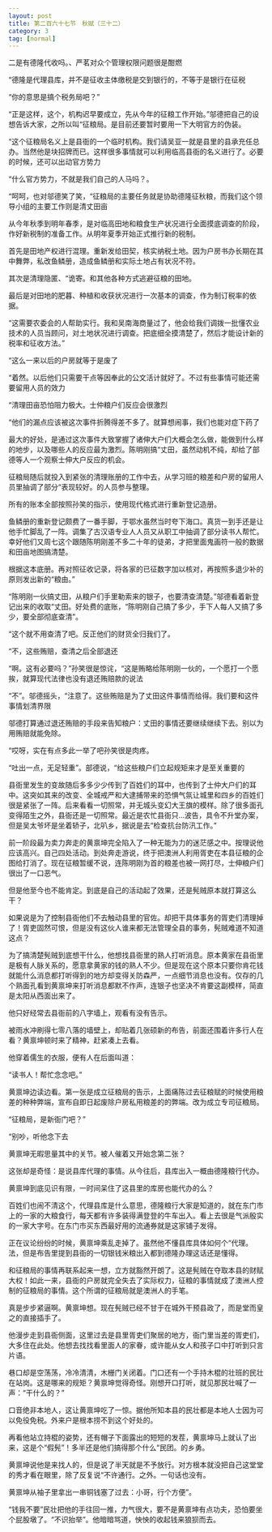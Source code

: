 ```yaml
---
layout: post
title: 第二百六十七节　秋赋（三十二）
category: 3
tag: [normal]
---
```


二是有德隆代收吗。、严茗对众个管理权限问题很是酣燃

“德隆是代理县库，并不是征收主体缴税是交到银行的，不等于是银行在征税

“你的意思是搞个税务局吧？”

“正是这样，这个，机构迟早要成立，先从今年的征粮工作开始。”邬德把自己的设想告诉大家，之所以叫“征粮局。是目前还要暂时要用一下大明官方的伪装。

“这个征粮局名义上是县衙的一个临时机构。我们请吴亚一就是县里的县承充任总办。当然他是块招牌而已。这样很多事情就可以利用临高县衙的名义进行了。必要的时候，还可以出动官方势力

“什么官方势力，不就是我们自己的人马吗？。

“呵呵，也对邬德笑了笑，“征粮局的主要任务就是协助德隆征秋粮，而我们这个领导小组的主要工作则是清丈田亩

从今年秋季到明年春季，是对临高田地和粮食生产状况进行全面摸底调查的阶段，作好新税制的准备工作。从明年夏季开始正式推行新的税制。

首先是田地产权进行混理。重新发给田契，核实纳税土地。因为户房书办长期在其中舞弊，私改鱼鳞册，造成鱼鳞册和实际土地占有状况不符。

其次是清理隐匿、“诡寄。和其他各种方式逃避征粮的田地。

最后是对田地的肥暮、种植和收获状况进行一次基本的调查，作为制订税率的依据。

“这需要农委会的人帮助实行。我和吴南海商量过了，他会给我们调拨一批懂农业技术的人员当顾问，对土地状况进行调查。把底细全摸清楚了，然后才能设计新的税率和征收方法。”

“这么一来以后的户房就等于是废了

“着然。以后他们只需要干点等因奉此的公文活计就好了。不过有些事情可能还需要留用人员的效力

“清理田亩恐怕阻力极大。士仲粮户们反应会很激烈

“他们的漏点应该被这次事件折腾得差不多了。就算想闹事，我们也能对症下药了

最大的好处，是通过这次事件大致掌握了诸伸大户们大概会怎么做，能做到什么样的地步，以及哪些人的反应最为激烈。陈明刚搞“丈田，虽然动机不纯，却给了部德等人一个观察士伸大户反应的机会。

征粮局随后就投入到紧张的清理账册的工作中去，从学习班的粮差和户房的留用人员里抽调了部分“表现较好。的人员参与整理。

所有的账本全部按照孙笑的指示，使用现代格式进行重新登记造册。

鱼鳞册的重新登记颇费了一番手脚，于鄂水虽然当时夸下海口。真货一到手还是让他手忙脚乱了一阵。调集了古汉语专业人人员又从职工中抽调了部分读书人帮忙。幸好他们又周七这个跟随陈明刚差不多二十年的徒弟，才把里面鬼画符一般的数据和田亩地图搞清楚。

根据这本底册。再对照征收记录，将各家的已征数字加以核对，再按照多退少补的原则发出新的“粮由。”

“陈明刚一伙搞丈田，从粮户们手里勒索来的银子，也要清查清楚。”邬德看着新登记出来的收取“丈田。好处费的底账，“陈明刚自己搞了多少，手下人每人又搞了多少，要全部彻底查清”。

“这个就不用查清了吧。反正他们的财货全归我们了。

“不，这些贿赔，查清之后全部退还

“啊。这有必要吗？”孙笑很是惊诧，“这是贿略给陈明刚一伙的，一个愿打一个愿挨，就算现代法律也没有退还贿赔款的说法

“不”。邬德摇头，“注意了。这些贿赔是为了丈田这件事情而给得。我们要和这件事情划清界限

邬德打算通过退还贿赔的手段来告知粮户：丈田的事情还要继续继续下去。别以为用贿赔就能免除。

“哎呀，实在有点多此一举了吧孙笑很是肉疼。

“吐出一点，无足轻重”。部德说，“给这些粮户们立起规矩来才是至关重要的

县衙里发生的变故随后多多少少传到了百姓们的耳中，也传到了士仲大户们的耳中。这突如其来的改变、全城戒严和大逮捕带来的恐惧气氛让城里和四乡的百姓们很是紧张了一阵。后来看看一切照常，并无城头变幻大王旗的模样。除了很多面孔变得陌生之外，县衙还是一切照常。最近是农忙县衙只…波告，具令不升堂办案，但是吴太爷坏是坐着轿子，北叭乡，据说是去“检查抗台防汛工作。”

前一阶段最为卖力奔走的黄禀坤完全陷入了一种无能为力的迷茫感之中。按理说他应该高兴。自己四处活动。到处奔走游说，终于把澳洲人利用胥吏在本县征粮的企图给打消了。现在征粮暂缓不说，连陈明刚为首的粮差也被一网打尽，士伸粮户们很出了一口恶气。

但是他至今也不能肯定。到底是自己的活动起了效果，还是髡贼原本就打算这么干？

如果说是为了控制县衙他们不去触动县里的官佐。却把干具体事务的胥吏们清理掉了！胥吏固然可恨，但是没有这伙人谁来都无法管理全县的事务，髡贼难道不知道这点？

为了搞清楚髡贼到底想干什么，他想找县衙里的熟人打听消息。原本黄家在县衙里是极有人脉关系的，愿意拿黄家的钱的熟人不少。但是现在这个原本只要你肯花钱就能什么消息都打听得到的地方却变得关防森严，一点细节消息也没有。仅存的几个熟面孔看到黄禀坤来打听消息都默不作声，连银子也坚决不肯要这副模样，简直是太阳从西面出来了。

他只好经常去县衙前的八字墙上，观看有没有告示。

被雨水冲刷得七零八落的墙壁上，却贴着几张硕新的布告，前面还围着许多行人在看？黄禀坤顿时来了精神，赶紧凑上去看。

他穿着儒生的衣服，便有人在后面叫道：

“读书人！帮忙念念吧。”

黄禀坤边读边看。第一张是成立征粮局的告示，上面痛陈过去征粮赋的时候使用粮差的种种弊端，宣布自即日起废除户房私用粮差的的弊端。改为成立专司征粮局。

“征粮局，是新衙门吧？”

“别吵，听他念下去

黄禀坤无暇思量其中的关节。被人催着又开始念第二张？

这张却是奇怪：是说县库代理的事情。从今往后，县库出入一概由德隆粮行代办。

黄禀坤到底见识有限，一时间呆住了这县里的库房也能代办的么？

百姓们也闹不清这个，代理县库是什么意思，德隆粮行大家是知道的，就在东门市上的一家的大粮食行，每天都有许多装得满登登的牛车出入。看上去很是气派殷实的一家大字号。在东门市买东西最好用的流通券就是这家铺子发得。

正在议论纷纷的时候，黄禀坤乘乱走掉了。虽然他不懂县库具体如何个“代理。法，但是布告里提到县衙的一切银钱米粮出入都到德隆办理这话还是懂得。

和征粮局的事情再联系起来一想，立方就豁然开朗了。这是髡贼在夺取本县的财赋大权！如此一来，县衙的户房就完全失去了实际权力，征粮的事情就成了澳洲人控制的征粮局的事情。这个所谓的征粮局就是澳洲人的手笔。

真是步步紧逼啊。黄禀坤想。现在髡贼已经不甘于在城外干预县政了，而是堂而皇之的直接插手了。

他漫步走到县衙侧面，这里过去是县里胥吏们聚居的地方，衙门里当差的胥吏们，大多住在此处。他想去找找看里面人的家眷，或许能从女人和孩子口中打听到只言片语。

巷口却是空荡荡，冷冷清清，木栅门关闭着。门口还有一个手持木棍的壮班的民壮在站岗。这是哪来的规矩？黄禀坤觉得奇怪。刚想开口打听，就见那民壮喊了一声：“干什么的？”

口音绝非本地人，这让黄禀坤吃了一惊。据他所知本县的民壮都是本地人士因为可以免役免税。外来户是根本捞不到这个好处的。

再看他站立持棍的姿势，还有帽子下面露出的短短的发茬，黄禀坤马上就认了出来，这是个“假髡”！多半还是他们搞得那个什么“民团。的乡勇。

黄禀坤说他是来找人的，但是说了半天就是不予放行。对方根本就没把自己这堂堂的秀才看在眼里，除了反复说“不许通行。之外。一句话也没有。

黄禀坤从袖子里拿出一串铜钱塞了过去：小哥，行个方便”。

“钱我不要”民壮把他的手往回一推，力气很大，要不是黄禀坤有点功夫，恐怕要坐个屁股墩了。“不识抬举”。他暗暗骂道，怏怏的收起钱来狼狈而去。